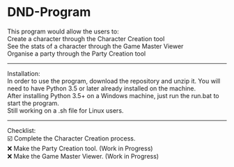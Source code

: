 # DND-Program
This program would allow the users to:<br>
  Create a character through the Character Creation tool<br>
  See the stats of a character through the Game Master Viewer<br>
  Organise a party through the Party Creation tool<br>

<hr>
Installation:
<br>
  In order to use the program, download the repository and unzip it. You will need to have Python 3.5 or later already installed on the machine.<br>
  After installing Python 3.5+ on a Windows machine, just run the run.bat to start the program.<br>
  Still working on a .sh file for Linux users.<br>

<hr>
Checklist:
<br>
  ☑️ Complete the Character Creation process.<br>
  ❌ Make the Party Creation tool. (Work in Progress)<br>
  ❌ Make the Game Master Viewer. (Work in Progress)<br>
